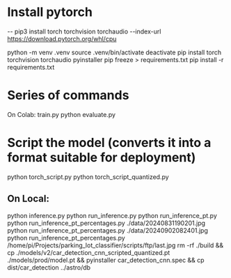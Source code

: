# Install pytorch

-- pip3 install torch torchvision torchaudio --index-url https://download.pytorch.org/whl/cpu

python -m venv .venv
source .venv/bin/activate
deactivate
pip install torch torchvision torchaudio pyinstaller
pip freeze > requirements.txt
pip install -r requirements.txt

# Series of commands

On Colab:
train.py
python evaluate.py

# Script the model (converts it into a format suitable for deployment)
python torch_script.py
python torch_script_quantized.py

## On Local:
python inference.py
python run_inference.py
python run_inference_pt.py
python run_inference_pt_percentages.py ./data/20240831190201.jpg
python run_inference_pt_percentages.py ./data/20240902082401.jpg
python run_inference_pt_percentages.py /home/pi/Projects/parking_lot_classifier/scripts/ftp/last.jpg
rm -rf ./build && cp ./models/v2/car_detection_cnn_scripted_quantized.pt ./models/prod/model.pt && pyinstaller car_detection_cnn.spec && cp dist/car_detection ../astro/db

